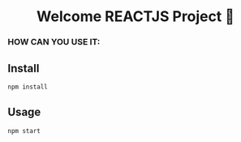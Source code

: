 <h1 align="center">Welcome REACTJS Project 👋</h1>

### HOW CAN YOU USE IT:

## Install

```sh
npm install
```

## Usage

```sh
npm start
```
